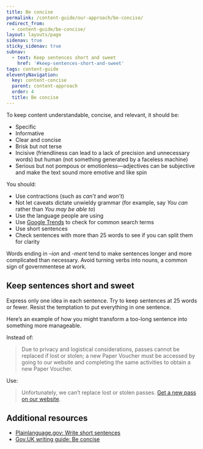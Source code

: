 ```yaml
---
title: Be concise
permalink: /content-guide/our-approach/be-concise/
redirect_from:
  - content-guide/be-concise/
layout: layouts/page
sidenav: true
sticky_sidenav: true
subnav:
  - text: Keep sentences short and sweet
    href: '#keep-sentences-short-and-sweet'
tags: content-guide
eleventyNavigation:
  key: content-concise
  parent: content-approach
  order: 4
  title: Be concise
---
```


To keep content understandable, concise, and relevant, it should be:

- Specific
- Informative
- Clear and concise
- Brisk but not terse
- Incisive (friendliness can lead to a lack of precision and unnecessary words) but human (not something generated by a faceless machine)
- Serious but not pompous or emotionless—adjectives can be subjective and make the text sound more emotive and like spin

You should:

- Use contractions (such as _can’t_ and _won’t_)
- Not let caveats dictate unwieldy grammar (for example, say _You can_ rather than _You may be able to_)
- Use the language people are using
- Use [Google Trends](https://www.google.com/trends) to check for common search terms
- Use short sentences
- Check sentences with more than 25 words to see if you can split them for clarity

Words ending in *–ion* and *-ment* tend to make sentences longer and more complicated than necessary. Avoid turning verbs into nouns, a common sign of governmentese at work.

## Keep sentences short and sweet

Express only one idea in each sentence. Try to keep sentences at 25 words or fewer. Resist the temptation to put everything in one sentence.  

Here’s an example of how you might transform a too-long sentence into something more manageable.

Instead of:

> Due to privacy and logistical considerations, passes cannot be replaced if lost or stolen; a new Paper Voucher must be accessed by going to our website and completing the same activities to obtain a new Paper Voucher.

Use:

> Unfortunately, we can’t replace lost or stolen passes. [Get a new pass on our website](https://www.recreation.gov/pass/).

## Additional resources
- [Plainlanguage.gov: Write short sentences](https://www.plainlanguage.gov/guidelines/concise/write-short-sentences/)
- [Gov.UK writing guide: Be concise](https://www.gov.uk/guidance/content-design/writing-for-gov-uk#be-concise)

